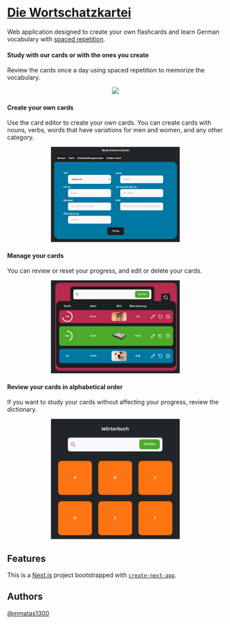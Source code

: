# [Die Wortschatzkartei](https://die-wortschatzkartei.vercel.app/)

Web application designed to create your own flashcards and learn German vocabulary with [spaced repetition](https://en.wikipedia.org/wiki/Spaced_repetition).

#### Study with our cards or with the ones you create

Review the cards once a day using spaced repetition to memorize the vocabulary.

<p align="center">
  <img src="/public/imgs/Uben.gif" width="300"/>
</p>


#### Create your own cards
Use the card editor to create your own cards. You can create cards with nouns, verbs, words that have variations for men and women, and any other category.

<p align="center">
  <img src="/public/imgs/Karteneditor.jpg" width="300"/>
</p>

#### Manage your cards
You can review or reset your progress, and edit or delete your cards.

<p align="center">
  <img src="/public/imgs/KarteneditorVerwalten.jpg" width="300"/>
</p>

#### Review your cards in alphabetical order
If you want to study your cards without affecting your progress, review the dictionary.

<p align="center">
  <img src="/public/imgs/Worterbuch.jpg" width="300"/>
</p>


## Features

This is a [Next.js](https://nextjs.org/) project bootstrapped with [`create-next-app`](https://github.com/vercel/next.js/tree/canary/packages/create-next-app).

## Authors

[@mmatas1300](https://www.github.com/mmatas1300)
